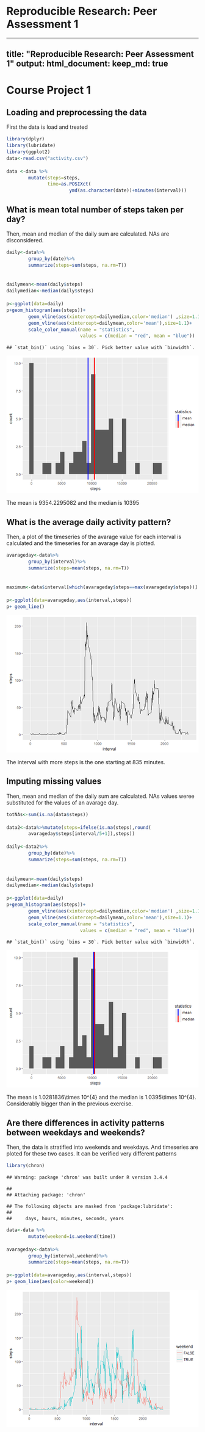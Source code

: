 # Reproducible Research: Peer Assessment 1



---
title: "Reproducible Research: Peer Assessment 1"
output: 
  html_document:
    keep_md: true
---

# Course Project 1

## Loading and preprocessing the data

First the data is load and treated


```r
library(dplyr)
library(lubridate)
library(ggplot2)
data<-read.csv("activity.csv")

data <-data %>%
        mutate(steps=steps,
               time=as.POSIXct(
                       ymd(as.character(date))+minutes(interval)))
```


## What is mean total number of steps taken per day?

Then, mean and median of the daily sum are calculated. NAs are disconsidered.


```r
daily<-data%>%
        group_by(date)%>%
        summarize(steps=sum(steps, na.rm=T))


dailymean<-mean(daily$steps)
dailymedian<-median(daily$steps)

p<-ggplot(data=daily)
p+geom_histogram(aes(steps))+
        geom_vline(aes(xintercept=dailymedian,color='median') ,size=1.1) +
        geom_vline(aes(xintercept=dailymean,color='mean'),size=1.1)+
        scale_color_manual(name = "statistics",
                           values = c(median = "red", mean = "blue"))
```

```
## `stat_bin()` using `bins = 30`. Pick better value with `binwidth`.
```

![](PA1_template_files/figure-html/stepsPerDay-1.png)<!-- -->

The mean is 9354.2295082 and the median is 10395 

## What is the average daily activity pattern?



Then, a plot of the timeseries of the avarage value for each interval is calculated
and the timeseries for an avarage day is plotted.



```r
avarageday<-data%>%
        group_by(interval)%>%
        summarize(steps=mean(steps, na.rm=T))


maximum<-data$interval[which(avarageday$steps==max(avarageday$steps))]

p<-ggplot(data=avarageday,aes(interval,steps))
p+ geom_line() 
```

![](PA1_template_files/figure-html/avarageday-1.png)<!-- -->

The interval with more steps is the one starting at 835 minutes.



## Imputing missing values

Then, mean and median of the daily sum are calculated. NAs values weree substituted 
for the values of an avarage day.


```r
totNAs<-sum(is.na(data$steps))

data2<-data%>%mutate(steps=ifelse(is.na(steps),round(
        avarageday$steps[interval/5+1]),steps))

daily<-data2%>%
        group_by(date)%>%
        summarize(steps=sum(steps, na.rm=T))


dailymean<-mean(daily$steps)
dailymedian<-median(daily$steps)

p<-ggplot(data=daily)
p+geom_histogram(aes(steps))+
        geom_vline(aes(xintercept=dailymedian,color='median') ,size=1.1) +
        geom_vline(aes(xintercept=dailymean,color='mean'),size=1.1)+
        scale_color_manual(name = "statistics",
                           values = c(median = "red", mean = "blue"))
```

```
## `stat_bin()` using `bins = 30`. Pick better value with `binwidth`.
```

![](PA1_template_files/figure-html/imputmissing-1.png)<!-- -->

The mean is 1.0281836\times 10^{4} and the median is 1.0395\times 10^{4}. Considerably bigger than in
the previous exercise.


## Are there differences in activity patterns between weekdays and weekends?

Then, the data is stratified into weekends and weekdays. And timeseries are ploted for these 
two cases. It can be verified very different patterns


```r
library(chron)
```

```
## Warning: package 'chron' was built under R version 3.4.4
```

```
## 
## Attaching package: 'chron'
```

```
## The following objects are masked from 'package:lubridate':
## 
##     days, hours, minutes, seconds, years
```

```r
data<-data %>%
        mutate(weekend=is.weekend(time))

avarageday<-data%>%
        group_by(interval,weekend)%>%
        summarize(steps=mean(steps, na.rm=T))

p<-ggplot(data=avarageday,aes(interval,steps))
p+ geom_line(aes(color=weekend))
```

![](PA1_template_files/figure-html/weekend-1.png)<!-- -->
